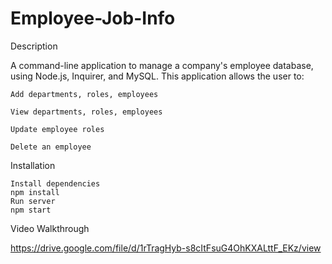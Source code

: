 # Employee-Job-Info

Description

A command-line application to manage a company's employee database, using Node.js, Inquirer, and MySQL. This application allows the user to:

    Add departments, roles, employees

    View departments, roles, employees

    Update employee roles

    Delete an employee

Installation

    Install dependencies
    npm install
    Run server
    npm start

Video Walkthrough

https://drive.google.com/file/d/1rTragHyb-s8cItFsuG4OhKXALttF_EKz/view